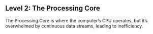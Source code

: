 ## Level 2: The Processing Core

The Processing Core is where the computer’s CPU operates, but it’s overwhelmed by continuous data streams, leading to inefficiency.